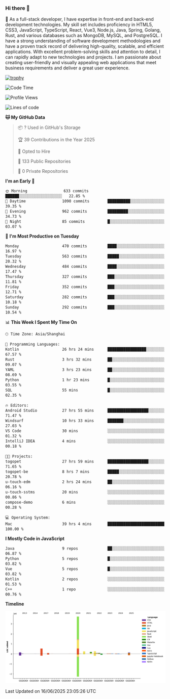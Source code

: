 ### Hi there 👋

🌱 As a full-stack developer, I have expertise in front-end and back-end development technologies. My skill set includes proficiency in HTML5, CSS3, JavaScript, TypeScript, React, Vue3, Node.js, Java, Spring, Golang, Rust, and various databases such as MongoDB, MySQL, and PostgreSQL. I have a strong understanding of software development methodologies and have a proven track record of delivering high-quality, scalable, and efficient applications. With excellent problem-solving skills and attention to detail, I can rapidly adapt to new technologies and projects. I am passionate about creating user-friendly and visually appealing web applications that meet business requirements and deliver a great user experience.

[![trophy](https://github-profile-trophy.vercel.app/?username=elton&rank=SECRET,SSS,SS,S,AAA,AA,A&theme=onedark&no-frame=true&margin-w=10)](https://github.com/ryo-ma/github-profile-trophy)

<!--START_SECTION:waka-->
![Code Time](http://img.shields.io/badge/Code%20Time-1%2C734%20hrs%2039%20mins-blue)

![Profile Views](http://img.shields.io/badge/Profile%20Views-0-blue)

![Lines of code](https://img.shields.io/badge/From%20Hello%20World%20I%27ve%20Written-5.7%20million%20lines%20of%20code-blue)

**🐱 My GitHub Data** 

> 📦 ? Used in GitHub's Storage 
 > 
> 🏆 39 Contributions in the Year 2025
 > 
> 💼 Opted to Hire
 > 
> 📜 133 Public Repositories 
 > 
> 🔑 0 Private Repositories 
 > 
**I'm an Early 🐤** 

```text
🌞 Morning                633 commits         ██████░░░░░░░░░░░░░░░░░░░   22.85 % 
🌆 Daytime                1090 commits        ██████████░░░░░░░░░░░░░░░   39.35 % 
🌃 Evening                962 commits         █████████░░░░░░░░░░░░░░░░   34.73 % 
🌙 Night                  85 commits          █░░░░░░░░░░░░░░░░░░░░░░░░   03.07 % 
```
📅 **I'm Most Productive on Tuesday** 

```text
Monday                   470 commits         ████░░░░░░░░░░░░░░░░░░░░░   16.97 % 
Tuesday                  563 commits         █████░░░░░░░░░░░░░░░░░░░░   20.32 % 
Wednesday                484 commits         ████░░░░░░░░░░░░░░░░░░░░░   17.47 % 
Thursday                 327 commits         ███░░░░░░░░░░░░░░░░░░░░░░   11.81 % 
Friday                   352 commits         ███░░░░░░░░░░░░░░░░░░░░░░   12.71 % 
Saturday                 282 commits         ███░░░░░░░░░░░░░░░░░░░░░░   10.18 % 
Sunday                   292 commits         ███░░░░░░░░░░░░░░░░░░░░░░   10.54 % 
```


📊 **This Week I Spent My Time On** 

```text
🕑︎ Time Zone: Asia/Shanghai

💬 Programming Languages: 
Kotlin                   26 hrs 24 mins      █████████████████░░░░░░░░   67.57 % 
Rust                     3 hrs 32 mins       ██░░░░░░░░░░░░░░░░░░░░░░░   09.07 % 
YAML                     3 hrs 23 mins       ██░░░░░░░░░░░░░░░░░░░░░░░   08.69 % 
Python                   1 hr 23 mins        █░░░░░░░░░░░░░░░░░░░░░░░░   03.55 % 
SQL                      55 mins             █░░░░░░░░░░░░░░░░░░░░░░░░   02.35 % 

🔥 Editors: 
Android Studio           27 hrs 55 mins      ██████████████████░░░░░░░   71.47 % 
Windsurf                 10 hrs 33 mins      ███████░░░░░░░░░░░░░░░░░░   27.03 % 
VS Code                  30 mins             ░░░░░░░░░░░░░░░░░░░░░░░░░   01.32 % 
IntelliJ IDEA            4 mins              ░░░░░░░░░░░░░░░░░░░░░░░░░   00.18 % 

🐱‍💻 Projects: 
togopet                  27 hrs 59 mins      ██████████████████░░░░░░░   71.65 % 
togopet-be               8 hrs 7 mins        █████░░░░░░░░░░░░░░░░░░░░   20.78 % 
u-touch-edm              2 hrs 24 mins       ██░░░░░░░░░░░░░░░░░░░░░░░   06.16 % 
u-touch-sstms            20 mins             ░░░░░░░░░░░░░░░░░░░░░░░░░   00.86 % 
compose-demo             6 mins              ░░░░░░░░░░░░░░░░░░░░░░░░░   00.28 % 

💻 Operating System: 
Mac                      39 hrs 4 mins       █████████████████████████   100.00 % 
```

**I Mostly Code in JavaScript** 

```text
Java                     9 repos             ██░░░░░░░░░░░░░░░░░░░░░░░   06.87 % 
Python                   5 repos             █░░░░░░░░░░░░░░░░░░░░░░░░   03.82 % 
Vue                      5 repos             █░░░░░░░░░░░░░░░░░░░░░░░░   03.82 % 
Kotlin                   2 repos             ░░░░░░░░░░░░░░░░░░░░░░░░░   01.53 % 
C++                      1 repo              ░░░░░░░░░░░░░░░░░░░░░░░░░   00.76 % 
```



**Timeline**

![Lines of Code chart](https://raw.githubusercontent.com/elton/elton/main/assets/bar_graph.png)


 Last Updated on 16/06/2025 23:05:26 UTC
<!--END_SECTION:waka-->

<!--
**elton/elton** is a ✨ _special_ ✨ repository because its `README.md` (this file) appears on your GitHub profile.

Here are some ideas to get you started:

- 🔭 I’m currently working on ...
- 🌱 I’m currently learning ...
- 👯 I’m looking to collaborate on ...
- 🤔 I’m looking for help with ...
- 💬 Ask me about ...
- 📫 How to reach me: ...
- 😄 Pronouns: ...
- ⚡ Fun fact: ...
-->
